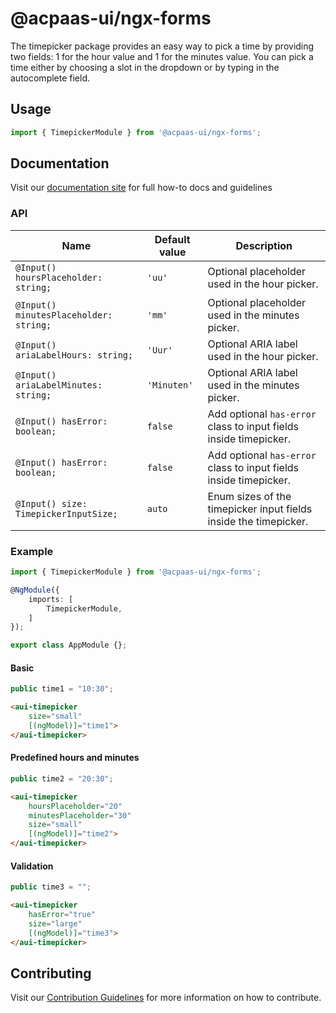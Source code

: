 # @acpaas-ui/ngx-forms

The timepicker package provides an easy way to pick a time by providing two fields: 1 for the hour value and 1 for the minutes value. You can pick a time either by choosing a slot in the dropdown or by typing in the autocomplete field.

## Usage

```typescript
import { TimepickerModule } from '@acpaas-ui/ngx-forms';
```

## Documentation

Visit our [documentation site](https://acpaas-ui.digipolis.be/) for full how-to docs and guidelines

### API

| Name         | Default value | Description |
| -----------  | ------ | -------------------------- |
| `@Input() hoursPlaceholder: string;` | `'uu'` | Optional placeholder used in the hour picker. |
| `@Input() minutesPlaceholder: string;` | `'mm'` | Optional placeholder used in the minutes picker. |
| `@Input() ariaLabelHours: string;` | `'Uur'` | Optional ARIA label used in the hour picker. |
| `@Input() ariaLabelMinutes: string;` | `'Minuten'` | Optional ARIA label used in the minutes picker. |
| `@Input() hasError: boolean;` | `false` | Add optional `has-error` class to input fields inside timepicker. |
| `@Input() hasError: boolean;` | `false` | Add optional `has-error` class to input fields inside timepicker. |
| `@Input() size: TimepickerInputSize;` | `auto` | Enum sizes of the timepicker input fields inside the timepicker. |

### Example

```typescript
import { TimepickerModule } from '@acpaas-ui/ngx-forms';

@NgModule({
    imports: [
        TimepickerModule,
    ]
});

export class AppModule {};
```

#### Basic

```typescript
public time1 = "10:30";
```

```html
<aui-timepicker
    size="small"
    [(ngModel)]="time1">
</aui-timepicker>
```

#### Predefined hours and minutes

```typescript
public time2 = "20:30";
```

```html
<aui-timepicker
    hoursPlaceholder="20"
    minutesPlaceholder="30"
    size="small"
    [(ngModel)]="time2">
</aui-timepicker>
```

#### Validation

```typescript
public time3 = "";
```

```html
<aui-timepicker
    hasError="true"
    size="large"
    [(ngModel)]="time3">
</aui-timepicker>
```

## Contributing

Visit our [Contribution Guidelines](../../../../../CONTRIBUTING.md) for more information on how to contribute.
